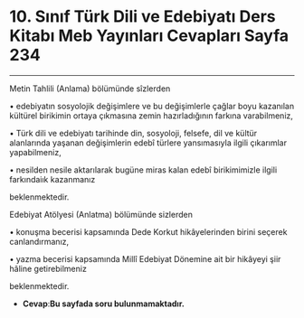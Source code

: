 # 10. Sınıf Türk Dili ve Edebiyatı Ders Kitabı Meb Yayınları Cevapları Sayfa 234

---

Metin Tahlili (Anlama) bölümünde sîzlerden

 • edebiyatın sosyolojik değişimlere ve bu değişimlerle çağlar boyu kazanılan kültürel birikimin ortaya çıkmasına zemin hazırladığının farkına varabilmeniz,

 • Türk dili ve edebiyatı tarihinde din, sosyoloji, felsefe, dil ve kültür alanlarında yaşanan değişimlerin edebî türlere yansımasıyla ilgili çıkarımlar yapabilmeniz,

 • nesilden nesile aktarılarak bugüne miras kalan edebî birikimimizle ilgili farkındaiık kazanmanız

 beklenmektedir.

Edebiyat Atölyesi (Anlatma) bölümünde sizlerden

 • konuşma becerisi kapsamında Dede Korkut hikâyelerinden birini seçerek canlandırmanız,

 • yazma becerisi kapsamında Millî Edebiyat Dönemine ait bir hikâyeyi şiir hâline getirebilmeniz

 beklenmektedir.

-   **Cevap**:**Bu sayfada soru bulunmamaktadır.**